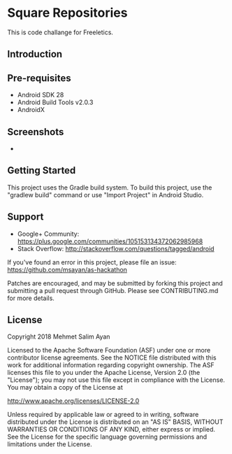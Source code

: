 Square Repositories
===================================

This is code challange for Freeletics.

Introduction
------------


Pre-requisites
--------------

- Android SDK 28
- Android Build Tools v2.0.3
- AndroidX

Screenshots
-------------
- 

Getting Started
---------------

This project uses the Gradle build system. To build this project, use the
"gradlew build" command or use "Import Project" in Android Studio.

Support
-------

- Google+ Community: https://plus.google.com/communities/105153134372062985968
- Stack Overflow: http://stackoverflow.com/questions/tagged/android

If you've found an error in this project, please file an issue:
https://github.com/msayan/as-hackathon

Patches are encouraged, and may be submitted by forking this project and
submitting a pull request through GitHub. Please see CONTRIBUTING.md for more details.

License
-------

Copyright 2018 Mehmet Salim Ayan

Licensed to the Apache Software Foundation (ASF) under one or more contributor
license agreements.  See the NOTICE file distributed with this work for
additional information regarding copyright ownership.  The ASF licenses this
file to you under the Apache License, Version 2.0 (the "License"); you may not
use this file except in compliance with the License.  You may obtain a copy of
the License at

http://www.apache.org/licenses/LICENSE-2.0

Unless required by applicable law or agreed to in writing, software
distributed under the License is distributed on an "AS IS" BASIS, WITHOUT
WARRANTIES OR CONDITIONS OF ANY KIND, either express or implied.  See the
License for the specific language governing permissions and limitations under
the License.

